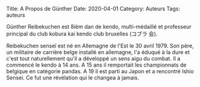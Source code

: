 Title: A Propos de Günther
Date: 2020-04-01
Category: Auteurs
Tags: auteurs


Günther Reibekuchen est 8ièm dan de kendo, multi-médaillé et professeur principal du club kobura kai kendo club bruxelles (コブラ 会).

Reibekuchen senseï est né en Allemagne de l'Est le 30 avril 1979. Son père, un militaire de carrière belge installé en allemagne, l'a éduqué à la dure et c'est tout naturellement qu'il a développé un sens aigu du combat. Il a commencé le kendo à 14 ans. A 15 ans il remportait les championnats de belgique en catégorie pandas. A 19 il est parti au Japon et a rencontré Ishio Sensei. Ce fut une révélation qui le changea à jamais.
